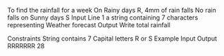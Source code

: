 
To find the rainfall for a week On Rainy days R, 4mm of rain falls
No rain falls on Sunny days S
Input
Line 1 a string containing 7 characters representing Weather forecast
Output
Write total rainfall

Constraints
String contains 7 Capital letters R or S
Example
Input     Output
RRRRRRR   28

